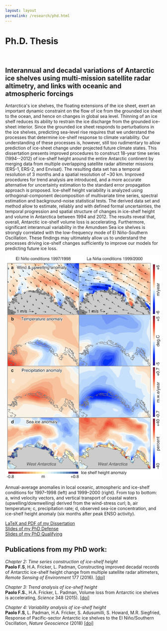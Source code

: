 ```yaml
---
layout: layout
permalink: /research/phd.html
---
```


# Ph.D. Thesis

<br/>

## Interannual and decadal variations of Antarctic ice shelves using multi-mission satellite radar altimetry, and links with oceanic and atmospheric forcings

Antarctica's ice shelves, the floating extensions of the ice sheet, exert an important dynamic constraint on the flow of ice from the grounded ice sheet to the ocean, and hence on changes in global sea level. Thinning of an ice shelf reduces its ability to restrain the ice discharge from the grounded ice-sheet interior. Since the grounded ice sheet responds to perturbations in the ice shelves, predicting sea-level rise requires that we understand the processes that determine ice-shelf response to climate variability. Our understanding of these processes is, however, still too rudimentary to allow prediction of ice-sheet change under projected future climate states. This dissertation presents improved procedures to construct 18-year time series (1994--2012) of ice-shelf height around the entire Antarctic continent by merging data from multiple overlapping satellite radar altimeter missions (ERS-1, ERS-2, and Envisat). The resulting data set has a temporal resolution of 3 months and a spatial resolution of ~30 km. Improved procedures for trend analysis are introduced, and a more accurate alternative for uncertainty estimation to the standard error propagation approach is proposed. Ice-shelf height variability is analyzed using orthogonal-component decomposition of multivariate time series, spectral estimation and background-noise statistical tests. The derived data set and method allow to estimate, reliably and with defined formal uncertainties, the temporal progression and spatial structure of changes in ice-shelf height and volume in Antarctica between 1994 and 2012. The results reveal that, overall, Antarctic ice-shelf volume loss is accelerating. Furthermore, significant interannual variability in the Amundsen Sea ice shelves is strongly correlated with the low-frequency mode of El Niño-Southern Oscillation. These findings may ultimately allow us to understand the processes driving ice-shelf changes sufficiently to improve our models for predicting future ice loss.

![Iche shelf change](/assets/img/nino_vs_nina.png)

Annual-average anomalies in local oceanic, atmospheric and ice-shelf conditions for 1997–1998 (left) and 1999–2000 (right). From top to bottom: a, wind velocity vectors, and vertical transport of coastal waters (upwelling/downwelling) derived from the wind-stress curl; b, air temperature; c, precipitation rate; d, observed sea-ice concentration, and ice-shelf height anomaly (six months after peak ENSO activity).

[LaTeX and PDF of my Dissertation](https://github.com/fspaolo/phd-thesis)  
[Slides of my PhD Defense](https://www.slideshare.net/FernandoPaolo/phd-defense-52967892)  
[Slides of my PhD Qualifying](https://www.slideshare.net/FernandoPaolo/qual-presentation-22226910)  

## Publications from my PhD work:

*Chapter 2: Time series construction of ice-shelf height*  
**Paolo F.S**, H.A. Fricker, L. Padman, Constructing improved decadal records of Antarctic ice-shelf height change from multiple satellite radar altimeters, *Remote Sensing of Environment* 177 (2016). [[doi]](http://doi.org/10.1016/j.rse.2016.01.026)

*Chapter 3: Trend analysis of ice-shelf height*   
**Paolo F.S.**, H.A. Fricker, L. Padman, Volume loss from Antarctic ice shelves is accelerating, *Science* 348 (2015). [[doi]](http://doi.org/10.1126/science.aaa0940)

*Chapter 4: Variability analysis of ice-shelf height*  
**Paolo F.S**, L. Padman, H.A. Fricker, S. Adusumilli, S. Howard, M.R. Siegfried, Response of Pacific-sector Antarctic ice shelves to the El Niño/Southern Oscillation, *Nature Geoscience* (2018) [[doi]](http://doi.org/10.1038/s41561-017-0033-0)

